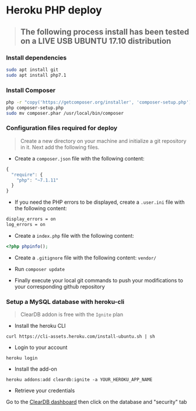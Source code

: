 # Heroku PHP deploy

> ## The following process install has been tested on a LIVE USB UBUNTU 17.10 distribution


### Install dependencies

```sh
sudo apt install git
sudo apt install php7.1
```

### Install Composer

```sh
php -r "copy('https://getcomposer.org/installer', 'composer-setup.php');"
php composer-setup.php
sudo mv composer.phar /usr/local/bin/composer
``` 

### Configuration files required for deploy

> Create a new directory on your machine and initialize a git repository in it. Next add the following files.

- Create a `composer.json` file with the following content:

```js
{
  "require": {
    "php": "~7.1.11"
  }
}
```

- If you need the PHP errors to be displayed, create a `.user.ini` file with the following content:

```sh
display_errors = on
log_errors = on
```

- Create a `index.php` file with the following content:

```php
<?php phpinfo();
```

- Create a `.gitignore` file with the following content: `vendor/`

- Run `composer update`
- Finally execute your local git commands to push your modifications to your corresponding github repository

### Setup a MySQL database with heroku-cli

>ClearDB addon is free with the `Ignite`  plan

- Install the heroku CLI

`curl https://cli-assets.heroku.com/install-ubuntu.sh | sh`

- Login to your account

`heroku login`

- Install the add-on

`heroku addons:add cleardb:ignite -a YOUR_HEROKU_APP_NAME`

- Retrieve your credentials

Go to the [ClearDB dashboard](https://www.cleardb.com/dashboard) then click on the database and "security" tab